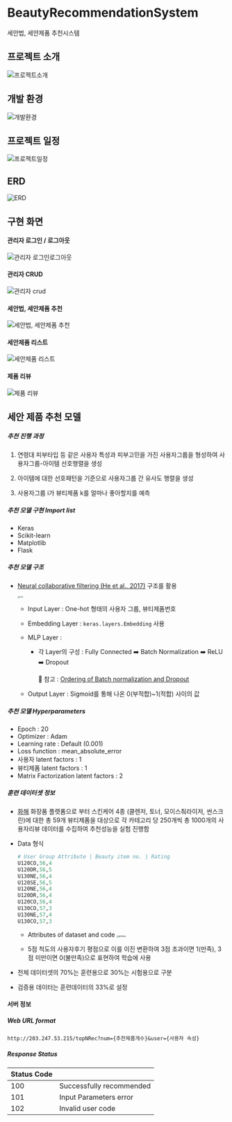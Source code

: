 # BeautyRecommendationSystem
세안법, 세안제품 추천시스템
## 프로젝트 소개
![프로젝트소개](https://user-images.githubusercontent.com/45116112/83704389-f23c8800-a64c-11ea-9280-a173ab4bf1a9.JPG)

## 개발 환경
![개발환경](https://user-images.githubusercontent.com/45116112/83704397-f36db500-a64c-11ea-865c-3bf76d37e497.JPG)

## 프로젝트 일정
![프로젝트일정](https://user-images.githubusercontent.com/45116112/83704391-f23c8800-a64c-11ea-9e3d-b82a74f5b3d6.JPG)

## ERD
![ERD](https://user-images.githubusercontent.com/45116112/83704392-f2d51e80-a64c-11ea-89a6-f1c9544f17e1.JPG)

## 구현 화면
#### 관리자 로그인 / 로그아웃
![관리자 로그인로그아웃](https://user-images.githubusercontent.com/45116112/83704380-f072c480-a64c-11ea-980d-400869c66904.JPG)

#### 관리자 CRUD
![관리자 crud](https://user-images.githubusercontent.com/45116112/83704400-f36db500-a64c-11ea-912a-c0984a3eeda9.JPG)

#### 세안법, 세안제품 추천
![세안법, 세안제품 추천](https://user-images.githubusercontent.com/45116112/83704383-f10b5b00-a64c-11ea-916b-8f2c731b8a10.JPG)

#### 세안제품 리스트
![세안제품 리스트](https://user-images.githubusercontent.com/45116112/83704385-f1a3f180-a64c-11ea-8446-18b7df1eadad.JPG)

#### 제품 리뷰
![제품 리뷰](https://user-images.githubusercontent.com/45116112/83704387-f1a3f180-a64c-11ea-83c1-1070edf496b0.JPG)


## 세안 제품 추천 모델

##### 추천 진행 과정 

1. 연령대 피부타입 등 같은 사용자 특성과 피부고민을 가진 사용자그룹을 형성하여 사용자그룹-아이템 선호행렬을 생성

2. 아이템에 대한 선호패턴을 기준으로 사용자그룹 간 유사도 행렬을 생성

3. 사용자그룹 i가 뷰티제품 k를 얼마나 좋아할지를 예측

##### 추천 모델 구현 Import list

- Keras
- Scikit-learn
- Matplotlib
- Flask

##### 추천 모델 구조

- <a href="https://arxiv.org/pdf/1708.05031.pdf">Neural collaborative filtering (He et al., 2017)</a> 구조를 활용

   <img alt="ncf" src="https://user-images.githubusercontent.com/44460142/134361090-e075961f-0da9-43b0-8669-d8e51f528f7b.png" style="zoom:33%;" />


  - Input Layer : One-hot 형태의 사용자 그룹, 뷰티제품번호  

  - Embedding Layer : `keras.layers.Embedding` 사용

  - MLP Layer : 

    - 각 Layer의 구성 : Fully Connected :arrow_right: Batch Normalization :arrow_right: ReLU :arrow_right: Dropout

      :small_red_triangle: 참고 : <a href="https://stackoverflow.com/questions/39691902/ordering-of-batch-normalization-and-dropout#answer-40295999">Ordering of Batch normalization and Dropout</a>

  - Output Layer : Sigmoid를 통해 나온 0(부적합)~1(적합) 사이의 값 

##### 추천 모델 Hyperparameters

- Epoch : 20
- Optimizer : Adam
- Learning rate : Default (0.001)
- Loss function : mean_absolute_error
- 사용자 latent factors : 1
- 뷰티제품 latent factors : 1
- Matrix Factorization latent factors : 2

##### 훈련 데이터셋 정보

- <a href="https://www.hwahae.co.kr/">화해</a> 화장품 플랫폼으로 부터 스킨케어 4종 (클렌저, 토너, 모이스춰라이저, 썬스크린)에 대한 총 59개 뷰티제품을 대상으로 각 카테고리 당 250개씩 총 1000개의 사용자리뷰 데이터를 수집하여 추천성능을 실험 진행함

- Data 형식

  ```python
  # User Group Attribute | Beauty item no. | Rating
  U120CO,56,4
  U120DR,56,5
  U130NE,56,4
  U120SE,56,5
  U120NE,56,4
  U120DR,56,4
  U120CO,56,4
  U130CO,57,3
  U130NE,57,4
  U130CO,57,3
  ```

  - Attributes of dataset and code
     <img alt="attribute" src="https://user-images.githubusercontent.com/44460142/134361103-0d2c3262-0731-4b01-95da-c32c00a4686a.png" style="zoom:30%;" />

  - 5점 척도의 사용자후기 평점으로 이를 이진 변환하여 3점 초과이면 1(만족), 3점 미만이면 0(불만족)으로 표현하여 학습에 사용

- 전체 데이터셋의 70%는 훈련용으로 30%는 시험용으로 구분

- 검증용 데이터는 훈련데이터의 33%로 설정



#### 서버 정보

##### Web URL format

`http://203.247.53.215/topNRec?num={추천제품개수}&user={사용자 속성}`

##### Response Status

| Status Code |                          |
| ----------- | ------------------------ |
| 100         | Successfully recommended |
| 101         | Input Parameters error   |
| 102         | Invalid user code        |

